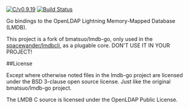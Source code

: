 [![C/v0.9.19](https://img.shields.io/badge/C-v0.9.19-555555.svg)](https://github.com/LMDB/lmdb/releases/tag/LMDB_0.9.19) [![Build Status](https://travis-ci.org/spacewander/lmdb-go.svg?branch=master)](https://travis-ci.org/spacewander/lmdb-go)

Go bindings to the OpenLDAP Lightning Memory-Mapped Database (LMDB).

This project is a fork of bmatsuo/lmdb-go, only used in the [spacewander/lmdbcli](https://github.com/spacewander/lmdbcli),
as a plugable core. DON'T USE IT IN YOUR PROJECT!

##License

Except where otherwise noted files in the lmdb-go project are licensed under
the BSD 3-clause open source license. Just like the original bmatsuo/lmdb-go
project.

The LMDB C source is licensed under the OpenLDAP Public License.
